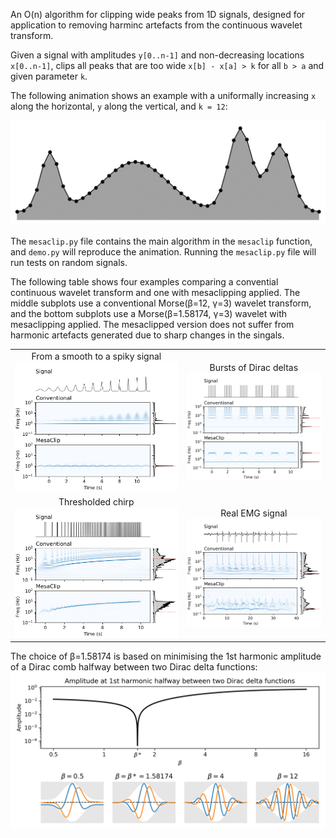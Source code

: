 An O(n) algorithm for clipping wide peaks from 1D signals, designed for application to removing harminc artefacts from the continuous wavelet transform.

Given a signal with amplitudes `y[0..n-1]` and non-decreasing locations `x[0..n-1]`,
clips all peaks that are too wide `x[b] - x[a] > k` for all `b > a` and given parameter `k`.

The following animation shows an example with a uniformally increasing `x` along the horizontal, `y` along the vertical, and `k = 12`:

![algorithm visualisation](output/mesaclip.gif)


The `mesaclip.py` file contains the main algorithm in the `mesaclip` function, and `demo.py` will reproduce the animation.
Running the `mesaclip.py` file will run tests on random signals.

The following table shows four examples comparing a convential continuous wavelet transform and one with mesaclipping applied.
The middle subplots use a conventional Morse(&beta;=12, &gamma;=3) wavelet transform, and the bottom subplots use a Morse(&beta;=1.58174, &gamma;=3) wavelet with mesaclipping applied. The mesaclipped version does not suffer from harmonic artefacts generated due to sharp changes in the singals.

| | |
:---:|:---:
From a smooth to a spiky signal ![](output/dirac_from_sin.png) | Bursts of Dirac deltas ![](output/burst_dirac.png)
Thresholded chirp               ![](output/chirp_thresh.png)   | Real EMG signal        ![](output/real.png)

The choice of &beta;=1.58174 is based on minimising the 1st harmonic amplitude of a Dirac comb halfway between two Dirac delta functions:
![](output/beta_opt.png)

